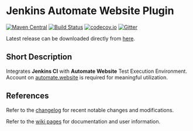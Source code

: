 # Jenkins Automate Website Plugin

[![Maven Central](https://maven-badges.herokuapp.com/maven-central/website.automate.jenkins/jenkins-automate-website-plugin/badge.svg)](https://maven-badges.herokuapp.com/maven-central/website.automate.jenkins/jenkins-automate-website-plugin) [![Build Status](https://travis-ci.org/automate-website/jenkins-plugin.svg?branch=master)](https://travis-ci.org/automate-website/jenkins-plugin) [![codecov.io](https://codecov.io/github/automate-website/jenkins-plugin/coverage.svg?branch=master)](https://codecov.io/github/automate-website/jenkins-plugin?branch=master) [![Gitter](https://badges.gitter.im/automate-website/jenkins-plugin.svg)](https://gitter.im/automate-website/jenkins-plugin?utm_source=badge&utm_medium=badge&utm_campaign=pr-badge)

Latest release can be downloaded directly from [here].

## Short Description
Integrates **Jenkins CI** with **Automate Website** Test Execution Environment.
Account on [automate.website] is required for meaningful utilization.

## References
Refer to the [changelog] for recent notable changes and modifications.

Refer to the [wiki pages] for documentation and user information.

[automate.website]: https://automate.website
[changelog]: CHANGELOG.md
[wiki pages]: https://github.com/automate-website/jenkins-plugin/wiki/Home
[here]: http://repo1.maven.org/maven2/website/automate/jenkins/jenkins-automate-website-plugin/0.7.0/jenkins-automate-website-plugin-0.7.0.hpi